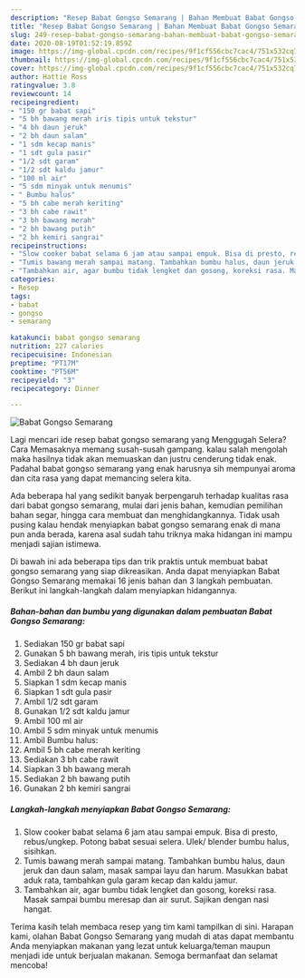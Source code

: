 ```yaml
---
description: "Resep Babat Gongso Semarang | Bahan Membuat Babat Gongso Semarang Yang Bikin Ngiler"
title: "Resep Babat Gongso Semarang | Bahan Membuat Babat Gongso Semarang Yang Bikin Ngiler"
slug: 249-resep-babat-gongso-semarang-bahan-membuat-babat-gongso-semarang-yang-bikin-ngiler
date: 2020-08-19T01:52:19.859Z
image: https://img-global.cpcdn.com/recipes/9f1cf556cbc7cac4/751x532cq70/babat-gongso-semarang-foto-resep-utama.jpg
thumbnail: https://img-global.cpcdn.com/recipes/9f1cf556cbc7cac4/751x532cq70/babat-gongso-semarang-foto-resep-utama.jpg
cover: https://img-global.cpcdn.com/recipes/9f1cf556cbc7cac4/751x532cq70/babat-gongso-semarang-foto-resep-utama.jpg
author: Hattie Ross
ratingvalue: 3.8
reviewcount: 14
recipeingredient:
- "150 gr babat sapi"
- "5 bh bawang merah iris tipis untuk tekstur"
- "4 bh daun jeruk"
- "2 bh daun salam"
- "1 sdm kecap manis"
- "1 sdt gula pasir"
- "1/2 sdt garam"
- "1/2 sdt kaldu jamur"
- "100 ml air"
- "5 sdm minyak untuk menumis"
- " Bumbu halus"
- "5 bh cabe merah keriting"
- "3 bh cabe rawit"
- "3 bh bawang merah"
- "2 bh bawang putih"
- "2 bh kemiri sangrai"
recipeinstructions:
- "Slow cooker babat selama 6 jam atau sampai empuk. Bisa di presto, rebus/ungkep. Potong babat sesuai selera. Ulek/ blender bumbu halus, sisihkan."
- "Tumis bawang merah sampai matang. Tambahkan bumbu halus, daun jeruk dan daun salam, masak sampai layu dan harum. Masukkan babat aduk rata, tambahkan gula garam kecap dan kaldu jamur."
- "Tambahkan air, agar bumbu tidak lengket dan gosong, koreksi rasa. Masak sampai bumbu meresap dan air surut. Sajikan dengan nasi hangat."
categories:
- Resep
tags:
- babat
- gongso
- semarang

katakunci: babat gongso semarang 
nutrition: 227 calories
recipecuisine: Indonesian
preptime: "PT17M"
cooktime: "PT56M"
recipeyield: "3"
recipecategory: Dinner

---
```



![Babat Gongso Semarang](https://img-global.cpcdn.com/recipes/9f1cf556cbc7cac4/751x532cq70/babat-gongso-semarang-foto-resep-utama.jpg)

Lagi mencari ide resep babat gongso semarang yang Menggugah Selera? Cara Memasaknya memang susah-susah gampang. kalau salah mengolah maka hasilnya tidak akan memuaskan dan justru cenderung tidak enak. Padahal babat gongso semarang yang enak harusnya sih mempunyai aroma dan cita rasa yang dapat memancing selera kita.

Ada beberapa hal yang sedikit banyak berpengaruh terhadap kualitas rasa dari babat gongso semarang, mulai dari jenis bahan, kemudian pemilihan bahan segar, hingga cara membuat dan menghidangkannya. Tidak usah pusing kalau hendak menyiapkan babat gongso semarang enak di mana pun anda berada, karena asal sudah tahu triknya maka hidangan ini mampu menjadi sajian istimewa.




Di bawah ini ada beberapa tips dan trik praktis untuk membuat babat gongso semarang yang siap dikreasikan. Anda dapat menyiapkan Babat Gongso Semarang memakai 16 jenis bahan dan 3 langkah pembuatan. Berikut ini langkah-langkah dalam menyiapkan hidangannya.

<!--inarticleads1-->

##### Bahan-bahan dan bumbu yang digunakan dalam pembuatan Babat Gongso Semarang:

1. Sediakan 150 gr babat sapi
1. Gunakan 5 bh bawang merah, iris tipis untuk tekstur
1. Sediakan 4 bh daun jeruk
1. Ambil 2 bh daun salam
1. Siapkan 1 sdm kecap manis
1. Siapkan 1 sdt gula pasir
1. Ambil 1/2 sdt garam
1. Gunakan 1/2 sdt kaldu jamur
1. Ambil 100 ml air
1. Ambil 5 sdm minyak untuk menumis
1. Ambil  Bumbu halus:
1. Ambil 5 bh cabe merah keriting
1. Sediakan 3 bh cabe rawit
1. Siapkan 3 bh bawang merah
1. Sediakan 2 bh bawang putih
1. Gunakan 2 bh kemiri sangrai




<!--inarticleads2-->

##### Langkah-langkah menyiapkan Babat Gongso Semarang:

1. Slow cooker babat selama 6 jam atau sampai empuk. Bisa di presto, rebus/ungkep. Potong babat sesuai selera. Ulek/ blender bumbu halus, sisihkan.
1. Tumis bawang merah sampai matang. Tambahkan bumbu halus, daun jeruk dan daun salam, masak sampai layu dan harum. Masukkan babat aduk rata, tambahkan gula garam kecap dan kaldu jamur.
1. Tambahkan air, agar bumbu tidak lengket dan gosong, koreksi rasa. Masak sampai bumbu meresap dan air surut. Sajikan dengan nasi hangat.




Terima kasih telah membaca resep yang tim kami tampilkan di sini. Harapan kami, olahan Babat Gongso Semarang yang mudah di atas dapat membantu Anda menyiapkan makanan yang lezat untuk keluarga/teman maupun menjadi ide untuk berjualan makanan. Semoga bermanfaat dan selamat mencoba!
